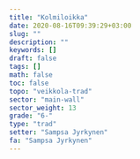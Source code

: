 ```yaml
---
title: "Kolmiloikka"
date: 2020-08-16T09:39:29+03:00
slug: ""
description: ""
keywords: []
draft: false
tags: []
math: false
toc: false
topo: "veikkola-trad"
sector: "main-wall"
sector_weight: 13
grade: "6-"
type: "trad"
setter: "Sampsa Jyrkynen"
fa: "Sampsa Jyrkynen"
---
```



